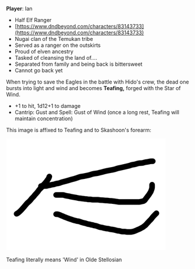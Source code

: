 **Player**: Ian
- Half Elf Ranger
- [https://www.dndbeyond.com/characters/83143733](https://www.dndbeyond.com/characters/83143733)
- Nugai clan of the Temukan tribe
- Served as a ranger on the outskirts
- Proud of elven ancestry
- Tasked of cleansing the land of....
- Separated from family and being back is bittersweet
- Cannot go back yet
 
When trying to save the Eagles in the battle with Hido's crew, the dead one bursts into light and wind and becomes **Teafing,** forged with the Star of Wind.  

- +1 to hit, 1d12+1 to damage
- Cantrip: Gust and Spell: Gust of Wind (once a long rest, Teafing will maintain concentration)
 
This image is affixed to Teafing and to Skashoon's forearm:  

![Exported image](z_Assets/NPCs/Skashoon/Rune.png)  

Teafing literally means 'Wind' in Olde Stellosian